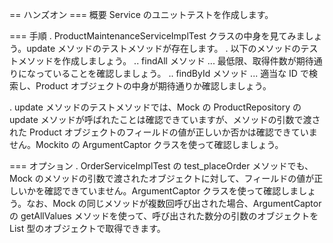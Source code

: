 == ハンズオン
=== 概要
Service のユニットテストを作成します。

=== 手順
. ProductMaintenanceServiceImplTest クラスの中身を見てみましょう。update メソッドのテストメソッドが存在します。
. 以下のメソッドのテストメソッドを作成しましょう。
.. findAll メソッド
... 最低限、取得件数が期待通りになっていることを確認しましょう。
.. findById メソッド
... 適当な ID で検索し、Product オブジェクトの中身が期待通りか確認しましょう。

. update メソッドのテストメソッドでは、Mock の ProductRepository の update メソッドが呼ばれたことは確認できていますが、メソッドの引数で渡された Product オブジェクトのフィールドの値が正しいか否かは確認できていません。Mockito の ArgumentCaptor クラスを使って確認しましょう。

=== オプション
. OrderServiceImplTest の test_placeOrder メソッドでも、Mock のメソッドの引数で渡されたオブジェクトに対して、フィールドの値が正しいかを確認できていません。ArgumentCaptor クラスを使って確認しましょう。なお、Mock の同じメソッドが複数回呼び出された場合、ArgumentCaptor の getAllValues メソッドを使って、呼び出された数分の引数のオブジェクトを List 型のオブジェクトで取得できます。
